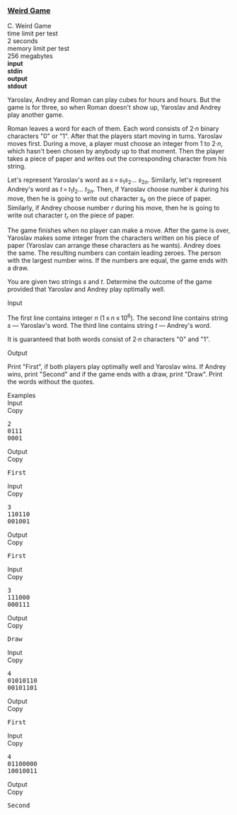<h3><a href="https://codeforces.com/contest/299/problem/C" target="_blank" rel="noopener noreferrer">Weird Game</a></h3>
<div class="header"><div class="title">C. Weird Game</div><div class="time-limit"><div class="property-title">time limit per test</div>2 seconds</div><div class="memory-limit"><div class="property-title">memory limit per test</div>256 megabytes</div><div class="input-file input-standard" style="font-weight: bold"><div class="property-title">input</div>stdin</div><div class="output-file output-standard" style="font-weight: bold"><div class="property-title">output</div>stdout</div></div><div><p>Yaroslav, Andrey and Roman can play cubes for hours and hours. But the game is for three, so when Roman doesn't show up, Yaroslav and Andrey play another game. </p><p>Roman leaves a word for each of them. Each word consists of <span class="tex-span">2·<i>n</i></span> binary characters "<span class="tex-font-style-tt">0</span>" or "<span class="tex-font-style-tt">1</span>". After that the players start moving in turns. Yaroslav moves first. During a move, a player must choose an integer from 1 to <span class="tex-span">2·<i>n</i></span>, which hasn't been chosen by anybody up to that moment. Then the player takes a piece of paper and writes out the corresponding character from his string. </p><p>Let's represent Yaroslav's word as <span class="tex-span"><i>s</i> = <i>s</i><sub class="lower-index">1</sub><i>s</i><sub class="lower-index">2</sub>... <i>s</i><sub class="lower-index">2<i>n</i></sub></span>. Similarly, let's represent Andrey's word as <span class="tex-span"><i>t</i> = <i>t</i><sub class="lower-index">1</sub><i>t</i><sub class="lower-index">2</sub>... <i>t</i><sub class="lower-index">2<i>n</i></sub></span>. Then, if Yaroslav choose number <span class="tex-span"><i>k</i></span> during his move, then he is going to write out character <span class="tex-span"><i>s</i><sub class="lower-index"><i>k</i></sub></span> on the piece of paper. Similarly, if Andrey choose number <span class="tex-span"><i>r</i></span> during his move, then he is going to write out character <span class="tex-span"><i>t</i><sub class="lower-index"><i>r</i></sub></span> on the piece of paper.</p><p>The game finishes when no player can make a move. After the game is over, Yaroslav makes some integer from the characters written on his piece of paper (Yaroslav can arrange these characters as he wants). Andrey does the same. The resulting numbers can contain leading zeroes. The person with the largest number wins. If the numbers are equal, the game ends with a draw.</p><p>You are given two strings <span class="tex-span"><i>s</i></span> and <span class="tex-span"><i>t</i></span>. Determine the outcome of the game provided that Yaroslav and Andrey play optimally well.</p></div><div class="input-specification"><div class="section-title">Input</div><p>The first line contains integer <span class="tex-span"><i>n</i></span> (<span class="tex-span">1 ≤ <i>n</i> ≤ 10<sup class="upper-index">6</sup></span>). The second line contains string <span class="tex-span"><i>s</i></span> — Yaroslav's word. The third line contains string <span class="tex-span"><i>t</i></span> — Andrey's word.</p><p>It is guaranteed that both words consist of <span class="tex-span">2·<i>n</i></span> characters "<span class="tex-font-style-tt">0</span>" and "<span class="tex-font-style-tt">1</span>".</p></div><div class="output-specification"><div class="section-title">Output</div><p>Print "<span class="tex-font-style-tt">First</span>", if both players play optimally well and Yaroslav wins. If Andrey wins, print "<span class="tex-font-style-tt">Second</span>" and if the game ends with a draw, print "<span class="tex-font-style-tt">Draw</span>". Print the words without the quotes.</p></div><div class="sample-tests"><div class="section-title">Examples</div><div class="sample-test"><div class="input"><div class="title">Input<div title="Copy" data-clipboard-target="#id009167219339512651" id="id005320817841472708" class="input-output-copier">Copy</div></div><pre id="id009167219339512651">2<br>0111<br>0001<br></pre></div><div class="output"><div class="title">Output<div title="Copy" data-clipboard-target="#id00976029349152588" id="id009052888854252489" class="input-output-copier">Copy</div></div><pre id="id00976029349152588">First<br></pre></div><div class="input"><div class="title">Input<div title="Copy" data-clipboard-target="#id006623026987375074" id="id0043026103098254287" class="input-output-copier">Copy</div></div><pre id="id006623026987375074">3<br>110110<br>001001<br></pre></div><div class="output"><div class="title">Output<div title="Copy" data-clipboard-target="#id0043613274770765775" id="id007101888304116288" class="input-output-copier">Copy</div></div><pre id="id0043613274770765775">First<br></pre></div><div class="input"><div class="title">Input<div title="Copy" data-clipboard-target="#id0002309165872010943" id="id0020877212534462186" class="input-output-copier">Copy</div></div><pre id="id0002309165872010943">3<br>111000<br>000111<br></pre></div><div class="output"><div class="title">Output<div title="Copy" data-clipboard-target="#id00223329667801358" id="id0021517875571549394" class="input-output-copier">Copy</div></div><pre id="id00223329667801358">Draw<br></pre></div><div class="input"><div class="title">Input<div title="Copy" data-clipboard-target="#id007410591484801619" id="id0013614638544414415" class="input-output-copier">Copy</div></div><pre id="id007410591484801619">4<br>01010110<br>00101101<br></pre></div><div class="output"><div class="title">Output<div title="Copy" data-clipboard-target="#id0018914886517484908" id="id005208109132466238" class="input-output-copier">Copy</div></div><pre id="id0018914886517484908">First<br></pre></div><div class="input"><div class="title">Input<div title="Copy" data-clipboard-target="#id007332280941980032" id="id008031758011711185" class="input-output-copier">Copy</div></div><pre id="id007332280941980032">4<br>01100000<br>10010011<br></pre></div><div class="output"><div class="title">Output<div title="Copy" data-clipboard-target="#id00981552905139422" id="id009678004687198024" class="input-output-copier">Copy</div></div><pre id="id00981552905139422">Second<br></pre></div></div></div>